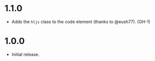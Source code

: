 # 1.1.0

* Adds the `hljs` class to the code element (thanks to @eush77). (GH-1)

# 1.0.0

* Initial release.

